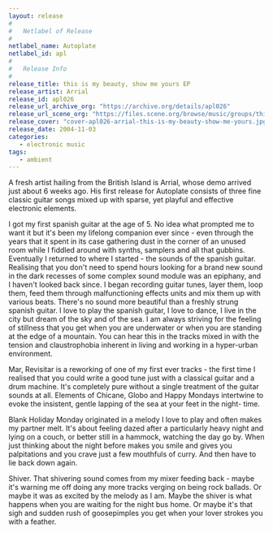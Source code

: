 ```yaml
---
layout: release
#
#   Netlabel of Release
#
netlabel_name: Autoplate
netlabel_id: apl
#
#   Release Info
#
release_title: this is my beauty, show me yours EP
release_artist: Arrial
release_id: apl026
release_url_archive_org: "https://archive.org/details/apl026"
release_url_scene_org: "https://files.scene.org/browse/music/groups/thinner/autoplate/zip/"
release_cover: "cover-apl026-arrial-this-is-my-beauty-show-me-yours.jpg"
release_date: 2004-11-03
categories:
   - electronic music
tags:
   - ambient
---
```

A fresh artist hailing from the British Island is Arrial, whose demo arrived just about 6 weeks ago. His first release for Autoplate consists of three fine classic guitar songs mixed up with sparse, yet playful and effective electronic elements.

I got my first spanish guitar at the age of 5. No idea what prompted me to want it but it's been my lifelong companion ever since - even through the years that it spent in its case gathering dust in the corner of an unused room while I fiddled around with synths, samplers and all that gubbins. Eventually I returned to where I started - the sounds of the spanish guitar. Realising that you don't need to spend hours looking for a brand new sound in the dark recesses of some complex sound module was an epiphany, and I haven't looked back since. I began recording guitar tunes, layer them, loop them, feed them through malfunctioning effects units and mix them up with various beats. There's no sound more beautiful than a freshly strung spanish guitar. I love to play the spanish guitar, I love to dance, I live in the city but dream of the sky and of the sea. I am always striving for the feeling of stillness that you get when you are underwater or when you are standing at the edge of a mountain. You can hear this in the tracks mixed in with the tension and claustrophobia inherent in living and working in a hyper-urban environment.

Mar, Revisitar is a reworking of one of my first ever tracks - the first time I realised that you could write a good tune just with a classical guitar and a drum machine. It's completely pure without a single treatment of the guitar sounds at all. Elements of Chicane, Globo and Happy Mondays intertwine to evoke the insistent, gentle lapping of the sea at your feet in the night- time.

Blank Holiday Monday originated in a melody I love to play and often makes my partner melt. It's about feeling dazed after a particularly heavy night and lying on a couch, or better still in a hammock, watching the day go by. When just thinking about the night before makes you smile and gives you palpitations and you crave just a few mouthfuls of curry. And then have to lie back down again.

Shiver. That shivering sound comes from my mixer feeding back - maybe it's warning me off doing any more tracks verging on being rock ballads. Or maybe it was as excited by the melody as I am. Maybe the shiver is what happens when you are waiting for the night bus home. Or maybe it's that sigh and sudden rush of goosepimples you get when your lover strokes you with a feather.